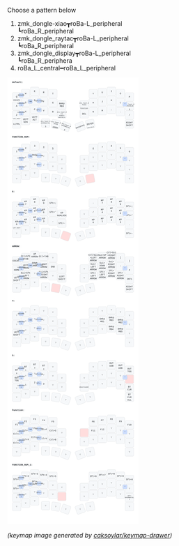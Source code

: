 Choose a pattern below
1. zmk_dongle-xiao┳roBa-L_peripheral  
                  ┗roBa_R_peripheral  
2. zmk_dongle_raytac┳roBa-L_peripheral  
                    ┗roBa_R_peripheral  
3. zmk_dongle_display┳roBa-L_peripheral  
                     ┗roBa_R_periphera  
4. roBa_L_central━roBa_L_peripheral  



<img src="keymap-drawer/roBa.svg" >

_(keymap image generated by [caksoylar/keymap-drawer](https://github.com/caksoylar/keymap-drawer))_
